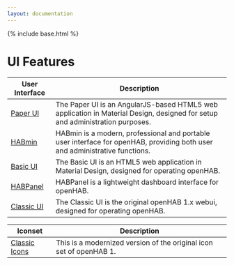 ```yaml
---
layout: documentation
---
```


{% include base.html %}

# UI Features

| User Interface | Description   |
|----------------|---------------|
| [Paper UI]({{docu}}/addons/uis/paper/readme.html) | The Paper UI is an AngularJS-based HTML5 web application in Material Design, designed for setup and administration purposes. |
| [HABmin]({{docu}}/addons/uis/habmin/readme.html) | HABmin is a modern, professional and portable user interface for openHAB, providing both user and administrative functions. |
| [Basic UI]({{docu}}/addons/uis/basic/readme.html) | The Basic UI is an HTML5 web application in Material Design, designed for operating openHAB. |
| [HABPanel]({{docu}}/addons/uis/habpanel/readme.html) | HABPanel is a lightweight dashboard interface for openHAB. |
| [Classic UI]({{docu}}/addons/uis/classic/readme.html) | The Classic UI is the original openHAB 1.x webui, designed for operating openHAB. |

| Iconset | Description          |
|---------|----------------------|
| [Classic Icons]({{docu}}/addons/iconsets/classic/readme.html) | This is a modernized version of the original icon set of openHAB 1. |
